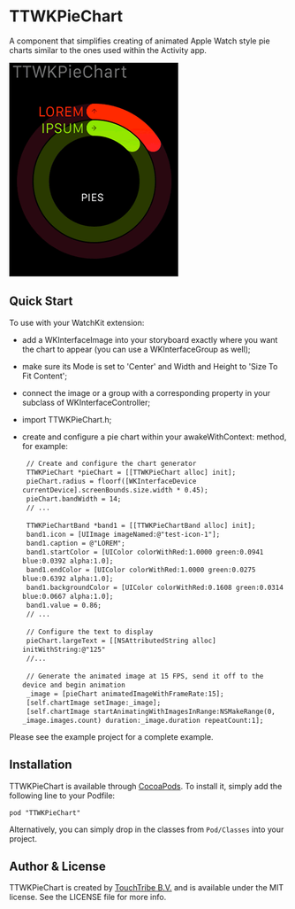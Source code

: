 # TTWKPieChart

A component that simplifies creating of animated Apple Watch style pie charts similar to the ones used within the Activity app.

![](Screenshot-AppleWatch.gif)

## Quick Start

To use with your WatchKit extension:

 - add a WKInterfaceImage into your storyboard exactly where you want the chart to appear (you can use a WKInterfaceGroup as well);

 - make sure its Mode is set to 'Center' and Width and Height to 'Size To Fit Content';
 
 - connect the image or a group with a corresponding property in your subclass of WKInterfaceController;
 
 - import TTWKPieChart.h;
 
 - create and configure a pie chart within your awakeWithContext: method, for example:

        // Create and configure the chart generator
        TTWKPieChart *pieChart = [[TTWKPieChart alloc] init];
        pieChart.radius = floorf([WKInterfaceDevice currentDevice].screenBounds.size.width * 0.45);
        pieChart.bandWidth = 14;
        // ...

        TTWKPieChartBand *band1 = [[TTWKPieChartBand alloc] init];
        band1.icon = [UIImage imageNamed:@"test-icon-1"];
        band1.caption = @"LOREM";
        band1.startColor = [UIColor colorWithRed:1.0000 green:0.0941 blue:0.0392 alpha:1.0];
        band1.endColor = [UIColor colorWithRed:1.0000 green:0.0275 blue:0.6392 alpha:1.0];
        band1.backgroundColor = [UIColor colorWithRed:0.1608 green:0.0314 blue:0.0667 alpha:1.0];
        band1.value = 0.86;
        // ...

        // Configure the text to display
        pieChart.largeText = [[NSAttributedString alloc]  initWithString:@"125"
        //...
        
        // Generate the animated image at 15 FPS, send it off to the device and begin animation
        _image = [pieChart animatedImageWithFrameRate:15];
        [self.chartImage setImage:_image];
        [self.chartImage startAnimatingWithImagesInRange:NSMakeRange(0, _image.images.count) duration:_image.duration repeatCount:1];

Please see the example project for a complete example.

## Installation

TTWKPieChart is available through [CocoaPods](http://cocoapods.org). To install
it, simply add the following line to your Podfile:

    pod "TTWKPieChart"

Alternatively, you can simply drop in the classes from `Pod/Classes` into your project.

## Author & License

TTWKPieChart is created by [TouchTribe B.V.](http://www.touchtribe.nl) and is available under the MIT license. See the LICENSE file for more info.
